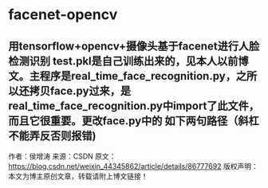# facenet-opencv
用tensorflow+opencv+摄像头基于facenet进行人脸检测识别
test.pkl是自己训练出来的，见本人以前博文。主程序是real_time_face_recognition.py，之所以还拷贝face.py过来，是real_time_face_recognition.py中import了此文件，而且它很重要。更改face.py中的 如下两句路径（斜杠不能弄反否则报错)
--------------------- 
作者：侯增涛 
来源：CSDN 
原文：https://blog.csdn.net/weixin_44345862/article/details/86777692 
版权声明：本文为博主原创文章，转载请附上博文链接！

